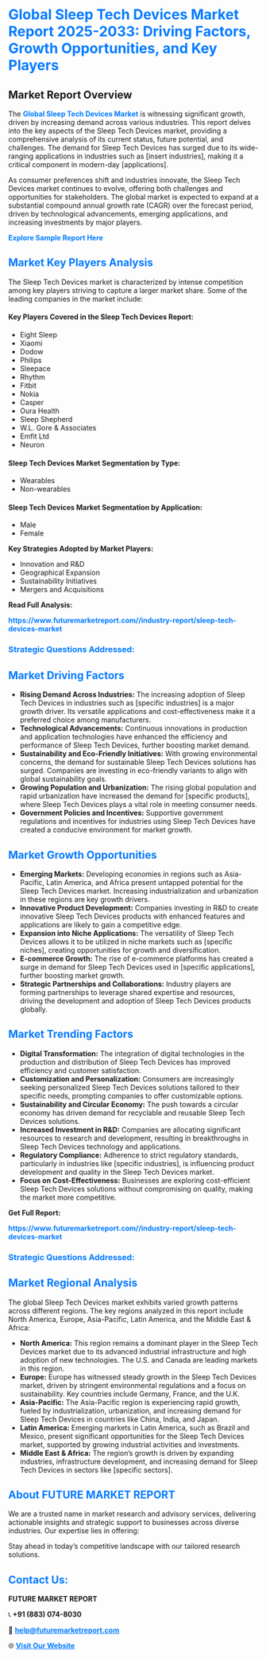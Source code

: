 <h1 style="color: #007BFF;">Global Sleep Tech Devices Market Report 2025-2033: Driving Factors, Growth Opportunities, and Key Players</h1>

<section id="overview">
<h2>Market Report Overview</h2>
<p>The <a href="https://www.futuremarketreport.com//industry-report/sleep-tech-devices-market" style="color: #007BFF; text-decoration: none;"><strong>Global Sleep Tech Devices Market</strong></a> is witnessing significant growth, driven by increasing demand across various industries. This report delves into the key aspects of the Sleep Tech Devices market, providing a comprehensive analysis of its current status, future potential, and challenges. The demand for Sleep Tech Devices has surged due to its wide-ranging applications in industries such as [insert industries], making it a critical component in modern-day [applications].</p>
<p>As consumer preferences shift and industries innovate, the Sleep Tech Devices market continues to evolve, offering both challenges and opportunities for stakeholders. The global market is expected to expand at a substantial compound annual growth rate (CAGR) over the forecast period, driven by technological advancements, emerging applications, and increasing investments by major players.</p>
</section>

<section id="overview">
<p><a href="https://www.futuremarketreport.com//request-sample/reportId=81373" style="color: #007BFF; text-decoration: none;"><strong>Explore Sample Report Here</strong></a></p>
</section>

<section id="key-players">
<h2 style="color: #007BFF;">Market Key Players Analysis</h2>
<p>The Sleep Tech Devices market is characterized by intense competition among key players striving to capture a larger market share. Some of the leading companies in the market include:</p>
<h4>Key Players Covered in the Sleep Tech Devices Report:</h4>
<ul><li>Eight Sleep</li><li>Xiaomi</li><li>Dodow</li><li>Philips</li><li>Sleepace</li><li>Rhythm</li><li>Fitbit</li><li>Nokia</li><li>Casper</li><li>Oura Health</li><li>Sleep Shepherd</li><li>W.L. Gore &amp; Associates</li><li>Emfit Ltd</li><li>Neuron</li></ul>
<h4>Sleep Tech Devices Market Segmentation by Type:</h4>
<ul><li>Wearables</li><li>Non-wearables</li></ul>

<h4>Sleep Tech Devices Market Segmentation by Application:</h4>
<ul><li>Male</li><li>Female</li></ul>
<p><strong>Key Strategies Adopted by Market Players:</strong></p>
<ul>
<li>Innovation and R&D</li>
<li>Geographical Expansion</li>
<li>Sustainability Initiatives</li>
<li>Mergers and Acquisitions</li>
</ul>
</section>

<section>
<p><strong>Read Full Analysis: </strong></p><a href="https://www.futuremarketreport.com//industry-report/sleep-tech-devices-market" style="color: #007BFF; text-decoration: none;"><strong>https://www.futuremarketreport.com//industry-report/sleep-tech-devices-market</strong></a>
<h3 style="color: #007BFF;">Strategic Questions Addressed:</h3>
</section>

<section id="driving-factors">
<h2 style="color: #007BFF;">Market Driving Factors</h2>
<ul>
<li><strong>Rising Demand Across Industries:</strong> The increasing adoption of Sleep Tech Devices in industries such as [specific industries] is a major growth driver. Its versatile applications and cost-effectiveness make it a preferred choice among manufacturers.</li>
<li><strong>Technological Advancements:</strong> Continuous innovations in production and application technologies have enhanced the efficiency and performance of Sleep Tech Devices, further boosting market demand.</li>
<li><strong>Sustainability and Eco-Friendly Initiatives:</strong> With growing environmental concerns, the demand for sustainable Sleep Tech Devices solutions has surged. Companies are investing in eco-friendly variants to align with global sustainability goals.</li>
<li><strong>Growing Population and Urbanization:</strong> The rising global population and rapid urbanization have increased the demand for [specific products], where Sleep Tech Devices plays a vital role in meeting consumer needs.</li>
<li><strong>Government Policies and Incentives:</strong> Supportive government regulations and incentives for industries using Sleep Tech Devices have created a conducive environment for market growth.</li>
</ul>
</section>

<section id="growth-opportunities">
<h2 style="color: #007BFF;">Market Growth Opportunities</h2>
<ul>
<li><strong>Emerging Markets:</strong> Developing economies in regions such as Asia-Pacific, Latin America, and Africa present untapped potential for the Sleep Tech Devices market. Increasing industrialization and urbanization in these regions are key growth drivers.</li>
<li><strong>Innovative Product Development:</strong> Companies investing in R&D to create innovative Sleep Tech Devices products with enhanced features and applications are likely to gain a competitive edge.</li>
<li><strong>Expansion into Niche Applications:</strong> The versatility of Sleep Tech Devices allows it to be utilized in niche markets such as [specific niches], creating opportunities for growth and diversification.</li>
<li><strong>E-commerce Growth:</strong> The rise of e-commerce platforms has created a surge in demand for Sleep Tech Devices used in [specific applications], further boosting market growth.</li>
<li><strong>Strategic Partnerships and Collaborations:</strong> Industry players are forming partnerships to leverage shared expertise and resources, driving the development and adoption of Sleep Tech Devices products globally.</li>
</ul>
</section>

<section id="trending-factors">
<h2 style="color: #007BFF;">Market Trending Factors</h2>
<ul>
<li><strong>Digital Transformation:</strong> The integration of digital technologies in the production and distribution of Sleep Tech Devices has improved efficiency and customer satisfaction.</li>
<li><strong>Customization and Personalization:</strong> Consumers are increasingly seeking personalized Sleep Tech Devices solutions tailored to their specific needs, prompting companies to offer customizable options.</li>
<li><strong>Sustainability and Circular Economy:</strong> The push towards a circular economy has driven demand for recyclable and reusable Sleep Tech Devices solutions.</li>
<li><strong>Increased Investment in R&D:</strong> Companies are allocating significant resources to research and development, resulting in breakthroughs in Sleep Tech Devices technology and applications.</li>
<li><strong>Regulatory Compliance:</strong> Adherence to strict regulatory standards, particularly in industries like [specific industries], is influencing product development and quality in the Sleep Tech Devices market.</li>
<li><strong>Focus on Cost-Effectiveness:</strong> Businesses are exploring cost-efficient Sleep Tech Devices solutions without compromising on quality, making the market more competitive.</li>
</ul>
</section>

<section>
<p><strong>Get Full Report: </strong></p><a href="https://www.futuremarketreport.com//industry-report/sleep-tech-devices-market" style="color: #007BFF; text-decoration: none;"><strong>https://www.futuremarketreport.com//industry-report/sleep-tech-devices-market</strong></a>
<h3 style="color: #007BFF;">Strategic Questions Addressed:</h3>
</section>


<section id="regional-analysis">
<h2 style="color: #007BFF;">Market Regional Analysis</h2>
<p>The global Sleep Tech Devices market exhibits varied growth patterns across different regions. The key regions analyzed in this report include North America, Europe, Asia-Pacific, Latin America, and the Middle East & Africa:</p>
<ul>
<li><strong>North America:</strong> This region remains a dominant player in the Sleep Tech Devices market due to its advanced industrial infrastructure and high adoption of new technologies. The U.S. and Canada are leading markets in this region.</li>
<li><strong>Europe:</strong> Europe has witnessed steady growth in the Sleep Tech Devices market, driven by stringent environmental regulations and a focus on sustainability. Key countries include Germany, France, and the U.K.</li>
<li><strong>Asia-Pacific:</strong> The Asia-Pacific region is experiencing rapid growth, fueled by industrialization, urbanization, and increasing demand for Sleep Tech Devices in countries like China, India, and Japan.</li>
<li><strong>Latin America:</strong> Emerging markets in Latin America, such as Brazil and Mexico, present significant opportunities for the Sleep Tech Devices market, supported by growing industrial activities and investments.</li>
<li><strong>Middle East & Africa:</strong> The region’s growth is driven by expanding industries, infrastructure development, and increasing demand for Sleep Tech Devices in sectors like [specific sectors].</li>
</ul>
</section>

<footer>
<h2 style="color: #007BFF;">About FUTURE MARKET REPORT</h2>
<p>We are a trusted name in market research and advisory services, delivering actionable insights and strategic support to businesses across diverse industries. Our expertise lies in offering:</p>

<p>Stay ahead in today’s competitive landscape with our tailored research solutions.</p>

<h2 style="color: #007BFF;">Contact Us:</h2>
<p><strong>FUTURE MARKET REPORT</strong></p>
<p>📞 <strong>+91 (883) 074-8030</strong></p>
<p>📧 <strong><a href="mailto:help@futuremarketreport.com" style="color: #007BFF;">help@futuremarketreport.com</a></strong></p>
<p>🌐 <strong><a href="https://www.futuremarketreport.com/" style="color: #007BFF;">Visit Our Website</a></strong></p>
</footer>